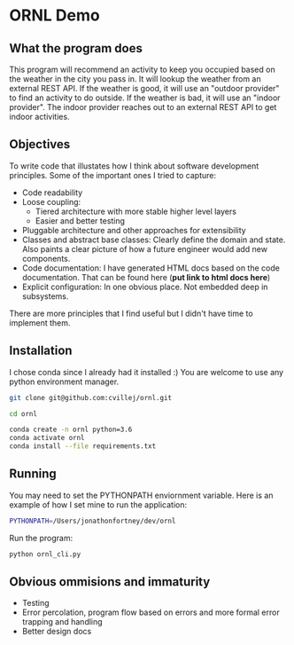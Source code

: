 # ORNL Demo

## What the program does
This program will recommend an activity to keep you occupied based on the weather in the city you pass in.  It will lookup the weather from an external REST API.  If the weather is good, it will use an "outdoor provider" to find an activity to do outside.  If the weather is bad, it will use an "indoor provider".  The indoor provider reaches out to an external REST API to get indoor activities.

## Objectives
To write code that illustates how I think about software development principles.  Some of the important ones I tried to capture:

* Code readability
* Loose coupling:
    * Tiered architecture with more stable higher level layers
    * Easier and better testing
* Pluggable architecture and other approaches for extensibility
* Classes and abstract base classes: Clearly define the domain and state.  Also paints a clear picture of how a future engineer would add new components.
* Code documentation: I have generated HTML docs based on the code documentation.  That can be found here (**put link to html docs here**)
* Explicit configuration: In one obvious place.  Not embedded deep in subsystems.


There are more principles that I find useful but I didn't have time to implement them.

## Installation
I chose conda since I already had it installed :) You are welcome to use any python environment manager.
```bash
git clone git@github.com:cvillej/ornl.git

cd ornl

conda create -n ornl python=3.6
conda activate ornl
conda install --file requirements.txt
```

## Running
You may need to set the PYTHONPATH enviornment variable.  Here is an example of how I set mine to run the application:
```bash
PYTHONPATH=/Users/jonathonfortney/dev/ornl
```

Run the program:
```bash
python ornl_cli.py
```

## Obvious ommisions and immaturity
* Testing
* Error percolation, program flow based on errors and more formal error trapping and handling
* Better design docs